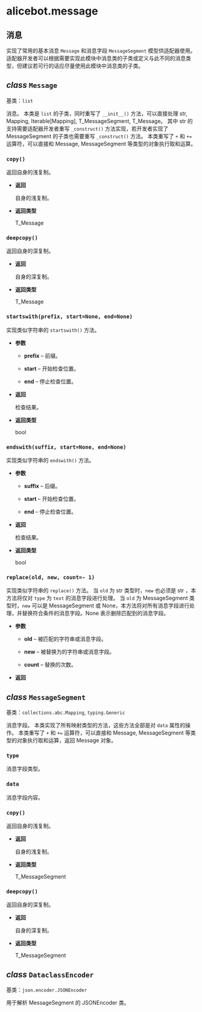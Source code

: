 # alicebot.message

## 消息

实现了常用的基本消息 `Message` 和消息字段 `MessageSegment` 模型供适配器使用。
适配器开发者可以根据需要实现此模块中消息类的子类或定义与此不同的消息类型，但建议若可行的话应尽量使用此模块中消息类的子类。


## _class_ `Message`

基类：`list`

消息。
本类是 `list` 的子类，同时重写了 `__init__()` 方法，可以直接处理 str, Mapping, Iterable[Mapping], T_MessageSegment, T_Message。
其中 str 的支持需要适配器开发者重写 `_construct()` 方法实现，若开发者实现了 MessageSegment 的子类也需要重写 `_construct()` 方法。
本类重写了 `+` 和 `+=` 运算符，可以直接和 Message, MessageSegment 等类型的对象执行取和运算。


### `copy()`

返回自身的浅复制。


* **返回**

    自身的浅复制。



* **返回类型**

    T_Message



### `deepcopy()`

返回自身的深复制。


* **返回**

    自身的深复制。



* **返回类型**

    T_Message



### `startswith(prefix, start=None, end=None)`

实现类似字符串的 `startswith()` 方法。


* **参数**

    
    * **prefix** – 前缀。


    * **start** – 开始检查位置。


    * **end** – 停止检查位置。



* **返回**

    检查结果。



* **返回类型**

    bool



### `endswith(suffix, start=None, end=None)`

实现类似字符串的 `endswith()` 方法。


* **参数**

    
    * **suffix** – 后缀。


    * **start** – 开始检查位置。


    * **end** – 停止检查位置。



* **返回**

    检查结果。



* **返回类型**

    bool



### `replace(old, new, count=- 1)`

实现类似字符串的 `replace()` 方法。
当 `old` 为 str 类型时，`new` 也必须是 str ，本方法将仅对 `type` 为 `text` 的消息字段进行处理。
当 `old` 为 MessageSegment 类型时，`new` 可以是 MessageSegment 或 None，本方法将对所有消息字段进行处理，并替换符合条件的消息字段。None 表示删除匹配到的消息字段。


* **参数**

    
    * **old** – 被匹配的字符串或消息字段。


    * **new** – 被替换为的字符串或消息字段。


    * **count** – 替换的次数。



* **返回**

    


## _class_ `MessageSegment`

基类：`collections.abc.Mapping`, `typing.Generic`

消息字段。
本类实现了所有映射类型的方法，这些方法全部是对 `data` 属性的操作。
本类重写了 `+` 和 `+=` 运算符，可以直接和 Message, MessageSegment 等类型的对象执行取和运算，返回 Message 对象。


### `type`

消息字段类型。


### `data`

消息字段内容。


### `copy()`

返回自身的浅复制。


* **返回**

    自身的浅复制。



* **返回类型**

    T_MessageSegment



### `deepcopy()`

返回自身的深复制。


* **返回**

    自身的深复制。



* **返回类型**

    T_MessageSegment



## _class_ `DataclassEncoder`

基类：`json.encoder.JSONEncoder`

用于解析 MessageSegment 的 JSONEncoder 类。
